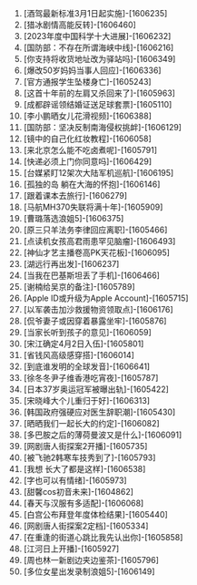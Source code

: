 
1. [酒驾最新标准3月1日起实施]-[1606235]
1. [猎冰剧情高能反转]-[1606460]
1. [2023年度中国科学十大进展]-[1606232]
1. [国防部：不存在所谓海峡中线]-[1606216]
1. [你支持将收货地址改为驿站吗]-[1606349]
1. [爆改50岁妈妈当事人回应]-[1606336]
1. [官方通报学生坠楼身亡]-[1605243]
1. [这首十年前的左肩又杀回来了]-[1605963]
1. [成都辟谣领结婚证送足球套票]-[1605110]
1. [李小鹏晒女儿花滑视频]-[1606388]
1. [国防部：坚决反制南海侵权挑衅]-[1606129]
1. [镜中的自己化红妆教程]-[1606058]
1. [来北京怎么能不吃卤煮呢]-[1605791]
1. [快递必须上门你同意吗]-[1606429]
1. [台媒紧盯12架次大陆军机巡航]-[1606195]
1. [孤独的岛 躺在大海的怀抱]-[1606146]
1. [跟着课本去旅行]-[1606279]
1. [马航MH370失联将满十年]-[1605909]
1. [曹璐落选浪姐5]-[1606375]
1. [原三只羊法务李律回应离职]-[1605466]
1. [点读机女孩高君雨患罕见脑瘤]-[1606493]
1. [神仙才艺主播卷高PK天花板]-[1606095]
1. [湖远行再出发]-[1606237]
1. [当我在巴基斯坦丢了手机]-[1606466]
1. [谢楠给吴京的备注]-[1605789]
1. [Apple ID或升级为Apple Account]-[1605715]
1. [以军袭击加沙救援物资领取点]-[1606176]
1. [侃爷妻子或因穿着暴露坐牢]-[1605876]
1. [当家长听到孩子的意见]-[1606059]
1. [宋江确定4月2日入伍]-[1605801]
1. [省钱风高级感穿搭]-[1606014]
1. [到底谁发明的全球发音]-[1606641]
1. [徐冬冬尹子维香港吃宵夜]-[1605787]
1. [日本37岁奥运冠军被曝出轨]-[1605422]
1. [宋晓峰大个儿重归于好]-[1606313]
1. [韩国政府强硬应对医生辞职潮]-[1605430]
1. [晒晒我们一起长大的约定]-[1606082]
1. [多巴胺之后的薄荷曼波又是什么]-[1606091]
1. [网剧唐人街探案2开播]-[1605735]
1. [被飞驰2韩寒车技秀到了]-[1605793]
1. [我想 长大了都是这样]-[1606538]
1. [字也可以有情绪]-[1605973]
1. [甜馨cos初音未来]-[1604862]
1. [春天与汉服有多适配]-[1606068]
1. [白宫公布拜登年度体检结果]-[1605440]
1. [网剧唐人街探案2定档]-[1605334]
1. [在重逢的街道心跳比我先认出你]-[1605858]
1. [江河日上开播]-[1605927]
1. [周也林一新剧边夹边鉴茶]-[1605796]
1. [多位女星出发录制浪姐5]-[1606149]